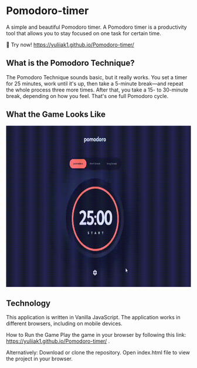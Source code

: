 # Pomodoro-timer
A simple and beautiful Pomodoro timer. 
A Pomodoro timer is a productivity tool that allows you to stay focused on one task for certain time.

🚀 Try now! https://yuliiak1.github.io/Pomodoro-timer/

<h2>What is the Pomodoro Technique?</h2>
The Pomodoro Technique sounds basic, but it really works. You set a timer for 25 minutes, work until it's up, then take a 5-minute break—and repeat the whole process three more times. After that, you take a 15- to 30-minute break, depending on how you feel. That's one full Pomodoro cycle. 

<h2>What the Game Looks Like</h2>
<img src="https://github.com/YuliiaK1/Pomodoro-timer/blob/da86281098822b8b391d629c35b630af6aba9797/image/Pomodoro.gif?raw=true" width="740" height="440" />

<h2>Technology</h2>
This application is written in Vanilla JavaScript. The application works in different browsers, including on mobile devices.

How to Run the Game
Play the game in your browser by following this link: https://yuliiak1.github.io/Pomodoro-timer/  .

Alternatively:
Download or clone the repository.
Open index.html file to view the project in your browser.
